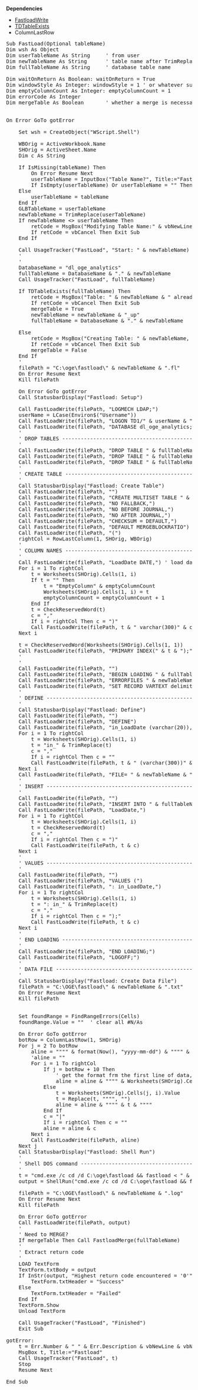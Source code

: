 <b>Dependencies</b>
- [FastloadWrite](https://github.com/ppihoge/VBA_Subs/blob/master/FastloadWrite.md)
- [TDTableExists](https://github.com/ppihoge/VBA_Subs/blob/master/TDTableExists.md)
- ColumnLastRow


<pre>
Sub FastLoad(Optional tableName)
Dim wsh As Object
Dim userTableName As String     ' from user
Dim newTableName As String      ' table name after TrimReplace, user may have used invalid characters
Dim fullTableName As String     ' database table name

Dim waitOnReturn As Boolean: waitOnReturn = True
Dim windowStyle As Integer: windowStyle = 1 ' or whatever suits you best
Dim emptyColumnCount As Integer: emptyColumnCount = 1
Dim errorCode As Integer
Dim mergeTable As Boolean       ' whether a merge is necessary because the table already exists


On Error GoTo gotError

    Set wsh = CreateObject("WScript.Shell")

    WBOrig = ActiveWorkbook.Name
    SHOrig = ActiveSheet.Name
    Dim c As String
    
    If IsMissing(tableName) Then
        On Error Resume Next
        userTableName = InputBox("Table Name?", Title:="FastLoad", Default:=GLBTableName)
        If IsEmpty(userTableName) Or userTableName = "" Then Exit Sub
    Else
        userTableName = tableName
    End If
    GLBTableName = userTableName
    newTableName = TrimReplace(userTableName)
    If newTableName <> userTableName Then
        retCode = MsgBox("Modifying Table Name:" & vbNewLine & vbNewLine & userTableName & "  ->  " & newTableName, vbOKCancel, Title:="FastLoad")
        If retCode = vbCancel Then Exit Sub
    End If
    
    Call UsageTracker("FastLoad", "Start: " & newTableName)
    '
    '
    DatabaseName = "dl_oge_analytics"
    fullTableName = DatabaseName & "." & newTableName
    Call UsageTracker("FastLoad", fullTableName)
    
    If TDTableExists(fullTableName) Then
        retCode = MsgBox("Table: " & newTableName & " already EXISTS, will APPEND this table.", vbOKCancel)
        If retCode = vbCancel Then Exit Sub
        mergeTable = True
        newTableName = newTableName & "_up"
        fullTableName = DatabaseName & "." & newTableName

    Else
        retCode = MsgBox("Creating Table: " & newTableName, vbOKCancel, Title:="Fastload")
        If retCode = vbCancel Then Exit Sub
        mergeTable = False
    End If
    '
    filePath = "C:\oge\fastload\" & newTableName & ".fl"
    On Error Resume Next
    Kill filePath
    
    On Error GoTo gotError
    Call StatusbarDisplay("Fastload: Setup")
    
    Call FastLoadWrite(filePath, "LOGMECH LDAP;")
    userName = LCase(Environ$("Username"))
    Call FastLoadWrite(filePath, "LOGON TD1/" & userName & "," & Password & ";")
    Call FastLoadWrite(filePath, "DATABASE dl_oge_analytics;")
    '
    ' DROP TABLES ------------------------------------------------------------------------------
    '
    Call FastLoadWrite(filePath, "DROP TABLE " & fullTableName & ";")
    Call FastLoadWrite(filePath, "DROP TABLE " & fullTableName & "_ET;")
    Call FastLoadWrite(filePath, "DROP TABLE " & fullTableName & "_UV;")
    '
    ' CREATE TABLE -----------------------------------------------------------------------------
    '
    Call StatusbarDisplay("Fastload: Create Table")
    Call FastLoadWrite(filePath, "")
    Call FastLoadWrite(filePath, "CREATE MULTISET TABLE " & fullTableName & ",")
    Call FastLoadWrite(filePath, "NO FALLBACK,")
    Call FastLoadWrite(filePath, "NO BEFORE JOURNAL,")
    Call FastLoadWrite(filePath, "NO AFTER JOURNAL,")
    Call FastLoadWrite(filePath, "CHECKSUM = DEFAULT,")
    Call FastLoadWrite(filePath, "DEFAULT MERGEBLOCKRATIO")
    Call FastLoadWrite(filePath, "(")
    rightCol = RowLastColumn(1, SHOrig, WBOrig)
    '
    ' COLUMN NAMES -----------------------------------------------------------------------------
    '
    Call FastLoadWrite(filePath, "LoadDate DATE,") ' load date column
    For i = 1 To rightCol
        t = Worksheets(SHOrig).Cells(1, i)
        If t = "" Then
            t = "EmptyColumn" & emptyColumnCount
            Worksheets(SHOrig).Cells(1, i) = t
            emptyColumnCount = emptyColumnCount + 1
        End If
        t = CheckReservedWord(t)
        c = ","
        If i = rightCol Then c = ")"
        Call FastLoadWrite(filePath, t & " varchar(300)" & c)
    Next i

    t = CheckReservedWord(Worksheets(SHOrig).Cells(1, 1))
    Call FastLoadWrite(filePath, "PRIMARY INDEX(" & t & ");") 'set first column as primary index to spread processing
    '
    '
    Call FastLoadWrite(filePath, "")
    Call FastLoadWrite(filePath, "BEGIN LOADING " & fullTableName)
    Call FastLoadWrite(filePath, "ERRORFILES " & newTableName & "_ET, " & newTableName & "_UV;")
    Call FastLoadWrite(filePath, "SET RECORD VARTEXT delimiter " & "'|' QUOTE YES " & "'" & """" & "'" & ";")
    '
    ' DEFINE -------------------------------------------------------------------------------------
    '
    Call StatusbarDisplay("Fastload: Define")
    Call FastLoadWrite(filePath, "")
    Call FastLoadWrite(filePath, "DEFINE")
    Call FastLoadWrite(filePath, "in_LoadDate (varchar(20)),")
    For i = 1 To rightCol
        t = Worksheets(SHOrig).Cells(1, i)
        t = "in_" & TrimReplace(t)
        c = ","
        If i = rightCol Then c = ""
        Call FastLoadWrite(filePath, t & " (varchar(300))" & c)
    Next i
    Call FastLoadWrite(filePath, "FILE= " & newTableName & ".txt;")
    '
    ' INSERT --------------------------------------------------------------------------------------
    '
    Call FastLoadWrite(filePath, "")
    Call FastLoadWrite(filePath, "INSERT INTO " & fullTableName & " (")
    Call FastLoadWrite(filePath, "LoadDate,")
    For i = 1 To rightCol
        t = Worksheets(SHOrig).Cells(1, i)
        t = CheckReservedWord(t)
        c = ","
        If i = rightCol Then c = ")"
        Call FastLoadWrite(filePath, t & c)
    Next i
    '
    ' VALUES --------------------------------------------------------------------------------------
    '
    Call FastLoadWrite(filePath, "")
    Call FastLoadWrite(filePath, "VALUES (")
    Call FastLoadWrite(filePath, ": in_LoadDate,")
    For i = 1 To rightCol
        t = Worksheets(SHOrig).Cells(1, i)
        t = ": in_" & TrimReplace(t)
        c = ","
        If i = rightCol Then c = ");"
        Call FastLoadWrite(filePath, t & c)
    Next i
    '
    ' END LOADING ---------------------------------------------------------------------------------
    '
    Call FastLoadWrite(filePath, "END LOADING;")
    Call FastLoadWrite(filePath, "LOGOFF;")
    '
    ' DATA FILE -----------------------------------------------------------------------------------
    '
    Call StatusbarDisplay("Fastload: Create Data File")
    filePath = "C:\OGE\fastload\" & newTableName & ".txt"
    On Error Resume Next
    Kill filePath
    
    
    Set foundRange = FindRangeErrors(Cells)
    foundRange.Value = ""  ' clear all #N/As
    
    On Error GoTo gotError
    botRow = ColumnLastRow(1, SHOrig)
    For j = 2 To botRow
        aline = """" & format(Now(), "yyyy-mm-dd") & """" & "|"
        'aline = ""
        For i = 1 To rightCol
            If j = botRow + 10 Then
                ' get the format frm the first line of data, header may only be "General"
                aline = aline & """" & Worksheets(SHOrig).Cells(j + 1, i).NumberFormat & """"
            Else
                t = Worksheets(SHOrig).Cells(j, i).Value
                t = Replace(t, """", "")
                aline = aline & """" & t & """"
            End If
            c = "|"
            If i = rightCol Then c = ""
            aline = aline & c
        Next i
        Call FastLoadWrite(filePath, aline)
    Next j
    Call StatusbarDisplay("Fastload: Shell Run")
    '
    ' Shell DOS command ---------------------------------------------------------------------------
    '
    t = "cmd.exe /c cd /d C:\oge\fastload && fastload < " & newTableName & ".fl"
    output = ShellRun("cmd.exe /c cd /d C:\oge\fastload && fastload < " & newTableName & ".fl")
    
    filePath = "C:\OGE\fastload\" & newTableName & ".log"
    On Error Resume Next
    Kill filePath
    
    On Error GoTo gotError
    Call FastLoadWrite(filePath, output)
    '
    ' Need to MERGE?
    If mergeTable Then Call FastloadMerge(fullTableName)
    '
    ' Extract return code
    '
    LOAD TextForm
    TextForm.txtBody = output
    If InStr(output, "Highest return code encountered = '0'") > 0 Then
        TextForm.txtHeader = "Success"
    Else
        TextForm.txtHeader = "Failed"
    End If
    TextForm.Show
    Unload TextForm

    Call UsageTracker("FastLoad", "Finished")
    Exit Sub
    
gotError:
    t = Err.Number & " " & Err.Description & vbNewLine & vbNewLine & "Error on line: " & Erl
    MsgBox t, Title:="Fastload"
    Call UsageTracker("FastLoad", t)
    Stop
    Resume Next
    
End Sub
</pre>
